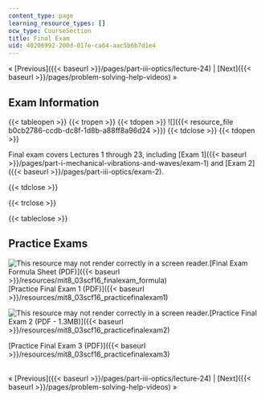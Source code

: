 ```yaml
---
content_type: page
learning_resource_types: []
ocw_type: CourseSection
title: Final Exam
uid: 40206992-200d-017e-ca64-aac5b6b7d1e4
---
```


« [Previous]({{< baseurl >}}/pages/part-iii-optics/lecture-24) | [Next]({{< baseurl >}}/pages/problem-solving-help-videos) »

Exam Information
----------------

{{< tableopen >}}
{{< tropen >}}
{{< tdopen >}}
![]({{< resource_file b0cb2786-ccdb-dc8f-1d8b-a88ff8a96d24 >}})
{{< tdclose >}}
{{< tdopen >}}


Final exam covers Lectures 1 through 23, including [Exam 1]({{< baseurl >}}/pages/part-i-mechanical-vibrations-and-waves/exam-1) and [Exam 2]({{< baseurl >}}/pages/part-iii-optics/exam-2).


{{< tdclose >}}

{{< trclose >}}

{{< tableclose >}}

Practice Exams
--------------

![This resource may not render correctly in a screen reader.](/images/inacessible.gif)[Final Exam Formula Sheet (PDF)]({{< baseurl >}}/resources/mit8_03scf16_finalexam_formula)  
[Practice Final Exam 1 (PDF)]({{< baseurl >}}/resources/mit8_03scf16_practicefinalexam1)  
  
![This resource may not render correctly in a screen reader.](/images/inacessible.gif)[Practice Final Exam 2 (PDF - 1.3MB)]({{< baseurl >}}/resources/mit8_03scf16_practicefinalexam2)  
  
[Practice Final Exam 3 (PDF)]({{< baseurl >}}/resources/mit8_03scf16_practicefinalexam3)  
 

« [Previous]({{< baseurl >}}/pages/part-iii-optics/lecture-24) | [Next]({{< baseurl >}}/pages/problem-solving-help-videos) »